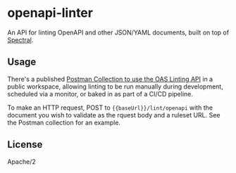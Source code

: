 # openapi-linter

An API for linting OpenAPI and other JSON/YAML documents, built on top of [Spectral](https://github.com/stoplightio/spectral).

## Usage

There's a published [Postman Collection to use the OAS Linting API](https://postman.postman.co/workspace/OpenAPI-Linting~f8227475-4001-406c-b048-78ab9035ae1d/documentation/12959542-93cd90de-9f3c-4ed0-9c57-cc5a7712cf19) in a public workspace, allowing linting to be run manually during development, scheduled via a monitor, or baked in as part of a CI/CD pipeline.

To make an HTTP request, POST to `{{baseUrl}}/lint/openapi` with the document you wish to validate as the rquest body and a ruleset URL. See the Postman collection for an example.

## License

Apache/2
